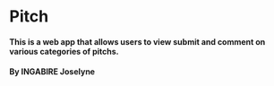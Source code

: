 # Pitch
####  This is a web app that allows users to view submit and comment on various categories of pitchs.
#### By INGABIRE Joselyne